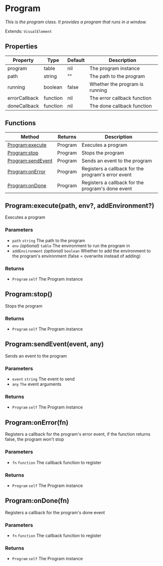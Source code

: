 # Program
_This is the program class. It provides a program that runs in a window._

Extends: `VisualElement`

## Properties

|Property|Type|Default|Description|
|---|---|---|---|
|program|table|nil|The program instance|
|path|string|""|The path to the program|
|running|boolean|false|Whether the program is running|
|errorCallback|function|nil|The error callback function|
|doneCallback|function|nil|The done callback function|

## Functions

|Method|Returns|Description|
|---|---|---|
|[Program:execute](#program-execute-path-env-addenvironment)|Program|Executes a program|
|[Program:stop](#program-stop)|Program|Stops the program|
|[Program:sendEvent](#program-sendevent-event-any)|Program|Sends an event to the program|
|[Program:onError](#program-onerror-fn)|Program|Registers a callback for the program's error event|
|[Program:onDone](#program-ondone-fn)|Program|Registers a callback for the program's done event|

## Program:execute(path, env?, addEnvironment?)

Executes a program

### Parameters
* `path` `string` The path to the program
* `env` *(optional)* `table` The environment to run the program in
* `addEnvironment` *(optional)* `boolean` Whether to add the environment to the program's environment (false = overwrite instead of adding)

### Returns
* `Program` `self` The Program instance

## Program:stop()

Stops the program

### Returns
* `Program` `self` The Program instance

## Program:sendEvent(event, any)

Sends an event to the program

### Parameters
* `event` `string` The event to send
* `any` `The` event arguments

### Returns
* `Program` `self` The Program instance

## Program:onError(fn)

Registers a callback for the program's error event, if the function returns false, the program won't stop

### Parameters
* `fn` `function` The callback function to register

### Returns
* `Program` `self` The Program instance

## Program:onDone(fn)

Registers a callback for the program's done event

### Parameters
* `fn` `function` The callback function to register

### Returns
* `Program` `self` The Program instance
